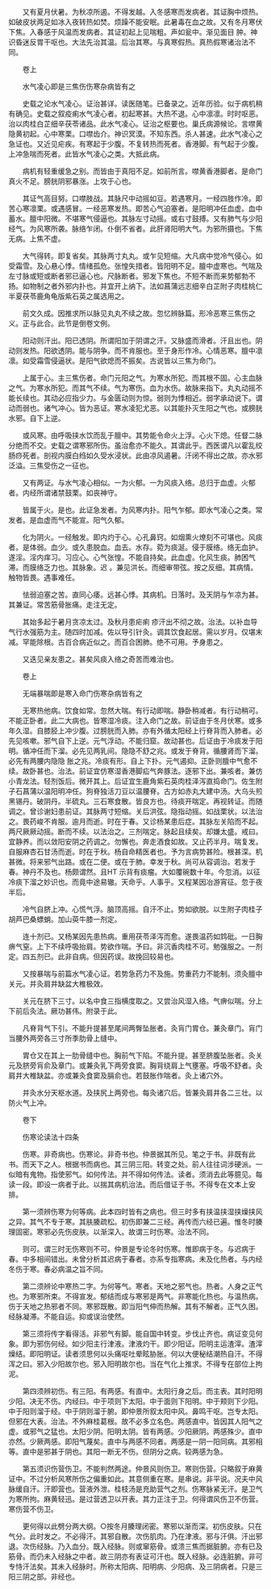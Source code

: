 <!-- { "loadSidebar": true } -->
　　又有夏月伏暑。为秋凉所遏。不得发越。入冬感寒而发病者。其证胸中烦热。如破皮状两足如冰入夜转热如焚。烦躁不能安眠。此暑毒在血之故。又有冬月寒伏下焦。入春感于风温而发病者。其证初起上见喘粗。声如瓮中。渐见面目 肿。神识昏迷反胃干呕也。大法先治其温。后治其寒。与真寒假热。真热假寒诸治法不同。

　　卷上

　　水气凌心即是三焦伤伤寒杂病皆有之

　　史载之论水气凌心。证治甚详。读医随笔。已备录之。近年历验。似于病机稍有确见。史载之叙疫痢水气凌心者。初起寒甚。大热不退。心中凛凛。时时呕恶。治以肉桂白芷细辛茯苓诸品。此水气凌心。证治之枢要也。巢氏病源候论。言噤黄隐黄初起。心中寒栗。口噤齿介。神识冥漠。不知东西。杀人甚速。此水气凌心之急证也。又近见疟疾。有寒起于少腹。不复转热而死者。香港脚。有气起于少腹。上冲急喘而死者。此皆水气凌心之类。大抵此病。

　　病机有轻重缓急之别。而皆由于真阳不足。如前所言。噤黄香港脚者。是命门真火不足。膀胱阴邪暴涨。上攻于心也。

　　其证气高目努。口噤肢战。其脉尺中动摇如豆。若遇寒月。一经四肢作冷。即苦心寒凛栗。或遇感冒。一经恶寒发热。即苦心气迫塞者。是阳明冲任血虚。血中蓄水。膻中阳微。不堪寒气侵逼也。其脉左寸动摇。或右寸鼓搏。又有肺气与少阳经气。为风寒所袭。脉络乍闭。仆倒不省者。此肝肾阳明大气。为邪所摄也。下焦无病。上焦不虚。

　　大气得转。即复省矣。其脉两寸丸丸。或乍见短缩。大凡病中觉冷气侵心。如受霜雪。及心悬心悸。情绪孤危。张惶失措者。皆阳明不足。膻中虚寒也。气喘及左寸脉或短或断者邪已逼心也。尺脉断者。邪发下焦也。不短不断而来势郁勃不扬。如物制之者外邪内扑也。并宜开上纳下。法如菖蒲远志细辛白芷附子肉桂桃仁半夏茯苓鹿角龟版紫石英之属选用之。

　　前文久成。因推求所以脉见丸丸不续之故。忽忆辨脉篇。形冷恶寒三焦伤之义。正与此合。此节是倒卷文例。

　　阳动则汗出。阳已透阴。所谓阳加于阴谓之汗。又脉盛而滑者。汗且出也。阴动则发热。阳欲透阴。能与阴争。而不肯服也。至于身形作冷。心情恶寒。膻中凛凛。如受霜雪侵逼状。是阳气欲熄而不振矣。古说皆以三焦为命门。

　　上属于心。主三焦伤者。命门元阳之气。为寒水所犯。而其根不固。心主血脉之气。为寒水所犯。而其气不续。气为寒伤。血为水伤。故脉来指下。丸丸动摇不能长续也。其动必应指少力。与金匮动则为惊。弱则为悸相近。弱字承动说下。谓动而弱也。诸气冲心。皆为恶证。寒水凌犯尤恶。以其能扑灭生阳之气也。或膀胱水邪。自下上逆。

　　或风寒。由呼吸挟水饮而乱于膻中。其势能令命火上浮。心火下熄。任督二脉分绝而不交。史载之谓寒邪所伤。虽治愈亦不能久。其谓此乎。西医谓凡以霍乱绞肠痧死者。剖视内膜白绉如久受水浸状。此由凉风遏暑。汗闭不得出之故。亦水邪泛溢。三焦受伤之一征也。

　　又有两证。与水气凌心相似。一为火郁。一为风痰入络。总归于血虚。火郁者。内经所谓诸禁鼓栗。如丧神守。

　　皆属于火。是也。此证急发者。为风寒内扑。阳气乍郁。即水气凌心之类。常发者。是血虚而气不能宣。阳气久郁。

　　化为阴火。一经触发。即内灼于心。心孔鼻窍。如烟熏火燎刻不可堪也。风痰者。是体弱。血少。或久患脱血。血去。水存。菀为痰涎。侵于膜络。络无血护。遂淫。淫内痒习。习应心。心气张惶。不能自持矣。此血虚。化风生痰。肺困气滞。而膜络乏力也。其脉象。迟 。兼见洪长。而细审带弦。按之反细。其病情。触物皆畏。遇事难任。

　　怯弱迫塞之苦。直同心痿。远甚心悸。其病机。日落时。及天阴与乍凉为甚。其兼证。常苦筋骨胀痛。走注无定。

　　其始多起于暑月贪凉太过。及秋月患疟痢 疹汗出不彻之故。治法。以补血导气行水强筋为主。随四时加减。佐以导引针灸。调其饮食起居。需以岁月。仅堪末减。罕能除根。古百合病近似之。而百合困肺。绝不可用。予身患之。

　　又迭见亲友患之。甚矣风痰入络之奇苦而难治也。

　　卷上

　　无端暴喘即是寒入命门伤寒杂病皆有之

　　无寒热他病。饮食如常。忽然大喘。有行动即喘。静卧稍减者。有行动稍可。不能正卧者。此二大病也。皆寒湿冷痰。注入命门之故。前证由于冬月伏寒。或多年久湿。自膝胫上冲少腹。过膀胱而入肺。亦有外循太阳经上行脊背而入肺者。必先见咳嗽。邪气自下上逆。元气浮动。不能归窟。故动甚也。后证由于冷痰发于阳明。循冲任而下溜。必先见两乳间。隐隐不舒之兆。或发于脊背。循腰肾而下溜。必先有两腰内隐隐 胀之兆。冷痰有形。自上下扑。元气遏抑。正卧则膻中气愈不续。故卧甚也。治法。前证宜仿寒湿香港脚疝气奔豚法。逐邪下出。兼咳者。兼仿小青龙法。轻剂饭后。微开其上。后证宜生鹿角紫石英肉桂泽泻直捣命门。佐生附子石菖蒲以温阳明冲任。狗脊独活刀豆以温腰脊。古方如赤丸大建中汤。大乌头煎黑锡丹。破阴丹。半硫丸。三石寒食散。皆良方也。待痰开喘定。再视转证。而随调之。曾诊谢妇患前证。其脉两寸短缩。关后洪弦。隐指动摇。如战栗状。以法治之。畏药峻不肯服。逾月而逝。时在于春。又诊杨某患后症。其脉左关陷而不起。两尺厥厥动摇。断而不续。以法治之。三剂喘定。脉起且续矣。却嫌太盛。戒曰。宜静养。而以敛阳安阴之药调之。勿懈也。奔走酒食如故。又止药半月。喘复发。自服麻杏石甘汤而逝。时在于秋。杨自命精医者也。予为言病势甚险。根甚深。机甚微。将来邪气出路。或在二便。或在于肺。幸发于秋。尚可从容调治。若发于春。神丹不及也。杨颇谓然。且HT 示背有痰瘤。大如覆碗数十年。今忽消。以征冷痰下溜之妙识也。而竟中途易辙。天命乎。人事乎。又程某因冶游宵征。忽于夜半后。

　　冷气自脐上冲。心慌气浮。脑顶高摇。自汗不止。势如欲脱。以生附子肉桂子胡芦巴桑螵蛸。加山萸牛膝一剂定。

　　连十剂已。又杨某因先患热病。重用茯苓泽泻而愈。遂畏温药如鸩砒。一日胸痹气窒。上下不续呼吸抬肩。势欲作喘。予曰。非沉香肉桂不可。勉强服之。一剂定。四五剂已。此非自病。但因药误。故挽回较易也。

　　又按暴喘与前篇水气凌心证。若势急药力不及施。势重药力不能制。须灸膻中关元。并灸肩井缺盆大椎极效。

　　关元在脐下三寸。以名中食三指横度取之。又尝治风湿入络。气痹似喘。分上下前后灸法。厥功甚伟。附录于此。

　　凡脊背气下引。不能升提甚至尾间两臀坠胀者。灸肓门胃仓。兼灸章门。肓门当腰外两旁各三寸所季肋骨上缝中。

　　胃仓又在其上一肋骨缝中也。胸前气下陷。不能升提。甚至脐腹坠胀者。灸关元及脐旁肓俞及章门。或兼灸乳下两旁食窦。胸背绕肩上气壅塞。呼吸不舒者。灸肩井大椎缺盆。亦或兼灸食窦及膈俞也。若鼓胀作喘者。灸上诸穴外。

　　并灸水分天枢水道。及挟尻上两旁也。每灸诸穴后。皆兼灸肩井各二三壮。以防火气上冲。

　　卷下

　　伤寒论读法十四条

　　伤寒。非奇病也。伤寒论。非奇书也。仲景据其所见。笔之于书。非既有此书。而天下之人。根据书而病也。其三阴三阳。转变之处。前人往往词涉硬派。一似暗有鬼物。指使邪气。如何传法。并不得如何传法。读者。须消去此等臆见。每读一段。即设一病者于此。以揣其病机治法。而后借证于书。不得专在文本上安排。

　　第一须辨伤寒为何等病。此本四时皆有之病也。但三时多有挟温挟湿挟燥挟风之异。其气不专于寒。其肤腠疏松。初伤即兼二三经。再传而六经已遍。惟冬时腠理固密。寒邪必先伤皮肤。以渐深入。故谓三时伤寒。治法不同。

　　则可。谓三时无伤寒则不可。仲景是专论冬时伤寒。惟即病于冬。与迟病于春。中多相间错出。未曾分析其迟病于春者。亦系专指寒病。未及化热者。与内经冬伤于寒。春必病温之旨不同。

　　第二须辨论中寒热二字。为何等气。寒者。天地之邪气也。热者。人身之正气也。为寒邪所束。不得宣发。郁结而成与寒邪是两气。非寒能化热也。与温热病。伤于天地之热邪者不同。寒邪既散。即当阳气伸而热解。其有不解者。正气久困。经脉凝滞。不能自运。抑或误治使然。

　　第三须将传字看得活。非邪气有脚。能自国中转变。步伐止齐也。病证变见何象。即为邪伤何经。如少阳主行津液。津液灼干。即少阳证。阳明主运渣滓。渣滓燥结。即阳明证。读者须思何以头痛呕吐晕眩胁胀。何以大便秘结潮热自汗。不得浑之曰。邪入少阳故尔也。邪入阳明故尔也。当在气化上推求。不得专在部位上拘泥。

　　第四须辨初伤。有三阳。有两感。有直中。太阳行身之后。而主表。其时阳明少阳。决无不伤。内经曰。中于项则下太阳。中于面则下阳明。中于颊则下少阳。中于阳则溜于经。中于阴则溜于腑。即仲景所叙太阳中风。鼻鸣干呕。岂专太阳。但邪在大表。治法。不外麻桂葛根。故不必多立名色。两感直中。皆因其人阳气之虚。或邪气之猛也。太阳少阴。阳明太阴。皆有两感。少阳厥阴。两感殊少。直中亦然。少厥两感。即阳气蔑矣。直中与两感不同者。两感是一阴一阳同病。其邪相等。直中是邪甚于阴也。其阳一断无不伤。但阴分之病。较两感为急。

　　第五须识伤营伤卫。不能判然两途。仲景风则伤卫。寒则伤营。只略叙于麻黄证中。不过分析风寒所伤之偏重如此。其意侧重在寒。是串说。非平说。况夫中风脉缓自汗。汗即营也。营液外泄。桂枝汤是充助营气之剂。伤寒脉紧无汗。是卫气为寒所拘。麻黄轻迅。是过营透卫以开表。其力正注于卫。何得谓风伤卫不伤营。寒伤营不伤卫。

　　更何得以此劈分两大纲。○按冬月腠理闭密。寒邪以渐而深。初伤皮肤。只在气分。此时发之。不必得汗。其邪自散。次伤肌肉。乃在津液。邪与汗俱。汗出邪退。次伤经脉。乃入血分。既入经脉。则或窜筋骨。或溃三焦而据脏腑。亦有已及筋骨。而仍未入经脉之中者。故三阴亦有表证可汗也。既入经脉。必连脏腑。非可专恃汗法矣。其未入经脉时。所称太阳病、阳明病、少阳病、及三阴病者。只是三阳三阴之部。非经也。

